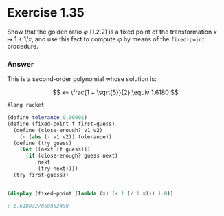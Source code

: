 # Exercise 1.35
Show that the golden ratio $φ$ (1.2.2) is a fixed point of the transformation $x↦1+1/x$, and use this fact to compute $φ$ by means of the `fixed-point` procedure.

### Answer

This is a second-order polynomial whose solution is:

$$ x= \frac{1 + \sqrt{5}}{2} \equiv 1.6180 $$


```scheme
#lang racket

(define tolerance 0.00001)
(define (fixed-point f first-guess)
  (define (close-enough? v1 v2)
    (< (abs (- v1 v2)) tolerance))
  (define (try guess)
    (let ((next (f guess)))
      (if (close-enough? guess next)
          next
          (try next))))
  (try first-guess))


(display (fixed-point (lambda (x) (+ 1 (/ 1 x))) 1.0))

; 1.6180327868852458

```